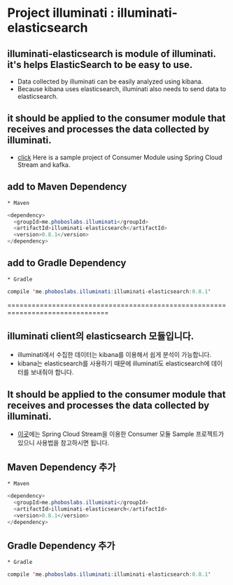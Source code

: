 # Project illuminati : illuminati-elasticsearch

## illuminati-elasticsearch is module of illuminati. it's helps ElasticSearch to be easy to use.
* Data collected by illuminati can be easily analyzed using kibana.
* Because kibana uses elasticsearch, illuminati also needs to send data to elasticsearch.

## it should be applied to the consumer module that receives and processes the data collected by illuminati.
* [click](https://github.com/LeeKyoungIl/SpringCamp2017) Here is a sample project of Consumer Module using Spring Cloud Stream and kafka.

## add to Maven Dependency
    * Maven
    
```java
<dependency>
  <groupId>me.phoboslabs.illuminati</groupId>
  <artifactId>illuminati-elasticsearch</artifactId>
  <version>0.8.1</version>
</dependency>
```

## add to Gradle Dependency
    * Gradle
    
```java
compile 'me.phoboslabs.illuminati:illuminati-elasticsearch:0.8.1'
```

===============================================================================


## illuminati client의 elasticsearch 모듈입니다.
 * illuminati에서 수집한 데이터는 kibana를 이용해서 쉽게 분석이 가능합니다.
 * kibana는 elasticsearch를 사용하기 때문에 illuminati도 elasticsearch에 데이터를 보내줘야 합니다.
 
## It should be applied to the consumer module that receives and processes the data collected by illuminati.
 * [이곳](https://github.com/LeeKyoungIl/SpringCamp2017)에는 Spring Cloud Stream을 이용한 Consumer 모듈 Sample 프로젝트가 있으니 사용법을 참고하시면 됩니다.
 
## Maven Dependency 추가 
    * Maven
    
```java
<dependency>
  <groupId>me.phoboslabs.illuminati</groupId>
  <artifactId>illuminati-elasticsearch</artifactId>
  <version>0.8.1</version>
</dependency>
```

## Gradle Dependency 추가 
    * Gradle
    
```java
compile 'me.phoboslabs.illuminati:illuminati-elasticsearch:0.8.1'
```
